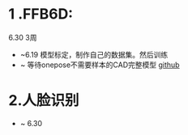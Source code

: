 <!--
 * @Description: 
 * @Author: 
 * @Date: 2022-06-09 10:47:59
 * @LastEditTime: 2022-06-23 14:57:57
 * @LastEditors: taisanai
-->
# 1 .FFB6D:
6.30 3周
* ~6.19 模型标定，制作自己的数据集。然后训练
* ~ 等待onepose不需要样本的CAD完整模型 [github](https://github.com/zju3dv/OnePose)
# 2.人脸识别
* ~ 6.30
